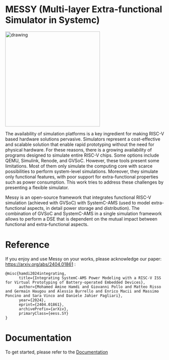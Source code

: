 # MESSY (Multi-layer Extra-functional Simulator in Systemc)

<img src="docs/images/logo.webp" alt="drawing" width="300"/>

The availability of simulation platforms is a key ingredient for making RISC-V based hardware solutions pervasive. Simulators represent a cost-effective and scalable solution that enable rapid prototyping without the need for physical hardware. For these reasons, there is a growing availability of programs designed to simulate entire RISC-V chips. Some options include QEMU, Simulink, Renode, and GVSoC. However, these tools present some limitations. Most of them only simulate the computing core with scarce possibilities to perform system-level simulations. Moreover, they simulate only functional features, with poor support for extra-functional properties such as power consumption. This work tries to address these challenges by presenting a flexible simulator.

Messy is an open-source framework that integrates functional RISC-V simulation (achieved with GVSoC) with SystemC-AMS (used to model extra-functional aspects, in detail power storage and distribution). The combination of GVSoC and SystemC-AMS in a single simulation framework allows to perform a DSE that is dependent on the mutual impact between functional and extra-functional aspects. 

# Reference

If you enjoy and use Messy on your works, please acknowledge our paper: https://arxiv.org/abs/2404.01861 :
```
@misc{hamdi2024integrating,
      title={Integrating SystemC-AMS Power Modeling with a RISC-V ISS for Virtual Prototyping of Battery-operated Embedded Devices}, 
      author={Mohamed Amine Hamdi and Giovanni Pollo and Matteo Risso and Germain Haugou and Alessio Burrello and Enrico Macii and Massimo Poncino and Sara Vinco and Daniele Jahier Pagliari},
      year={2024},
      eprint={2404.01861},
      archivePrefix={arXiv},
      primaryClass={eess.SY}
}
```

# Documentation

To get started, please refer to the [Documentation](https://eml-eda.github.io/messy/)
